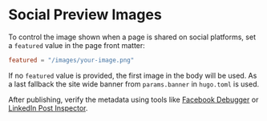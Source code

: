 # Social Preview Images

To control the image shown when a page is shared on social platforms, set a `featured` value in the page front matter:

```toml
featured = "/images/your-image.png"
```

If no `featured` value is provided, the first image in the body will be used. As a last fallback the site wide banner from `params.banner` in `hugo.toml` is used.

After publishing, verify the metadata using tools like [Facebook Debugger](https://developers.facebook.com/tools/debug/) or [LinkedIn Post Inspector](https://www.linkedin.com/post-inspector/).

